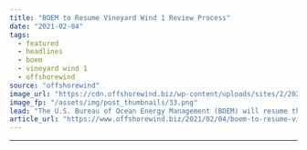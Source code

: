 ```yaml
---
title: "BOEM to Resume Vineyard Wind 1 Review Process"
date: "2021-02-04"
tags: 
  - featured
  - headlines
  - boem
  - vineyard wind 1
  - offshorewind
source: "offshorewind"
image_url: "https://cdn.offshorewind.biz/wp-content/uploads/sites/2/2020/08/18154808/vineyard-wind.png"
image_fp: "/assets/img/post_thumbnails/33.png"
lead: "The U.S. Bureau of Ocean Energy Management (BOEM) will resume the review process for"
article_url: "https://www.offshorewind.biz/2021/02/04/boem-to-resume-vineyard-wind-1-review-process/"
---
```


---
